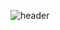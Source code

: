 ![header](https://capsule-render.vercel.app/api?type=waving&color=00ADD8&height=300&section=header&text="Welcome,%20It's%20TAEWOO"&fontSize=70&fontColor=ffffff&animation=fadeIn)
